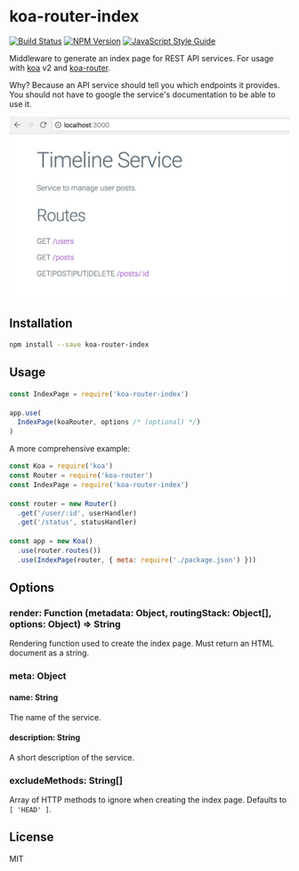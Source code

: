 # koa-router-index

[![Build Status](https://travis-ci.org/andywer/koa-router-index.svg?branch=master)](https://travis-ci.org/andywer/koa-router-index) [![NPM Version](https://img.shields.io/npm/v/koa-router-index.svg)](https://www.npmjs.com/package/koa-router-index) [![JavaScript Style Guide](https://img.shields.io/badge/code%20style-standard-brightgreen.svg)](http://standardjs.com/)

Middleware to generate an index page for REST API services. For usage with [koa](https://github.com/koajs/koa) v2 and [koa-router](https://github.com/alexmingoia/koa-router).

Why? Because an API service should tell you which endpoints it provides. You should not have to google the service's documentation to be able to use it.

<p align="center">
  <img alt="Screenshot" width="600px" src="https://github.com/andywer/koa-router-index/raw/master/docs/sample-page.png?raw=true" />
</p>


## Installation

```sh
npm install --save koa-router-index
```


## Usage

```js
const IndexPage = require('koa-router-index')

app.use(
  IndexPage(koaRouter, options /* (optional) */)
)
```

A more comprehensive example:

```js
const Koa = require('koa')
const Router = require('koa-router')
const IndexPage = require('koa-router-index')

const router = new Router()
  .get('/user/:id', userHandler)
  .get('/status', statusHandler)

const app = new Koa()
  .use(router.routes())
  .use(IndexPage(router, { meta: require('./package.json') }))
```


## Options

### render: Function (metadata: Object, routingStack: Object[], options: Object) => String

Rendering function used to create the index page. Must return an HTML document as a string.

### meta: Object

#### name: String
The name of the service.

#### description: String
A short description of the service.

### excludeMethods: String[]

Array of HTTP methods to ignore when creating the index page. Defaults to `[ 'HEAD' ]`.


## License

MIT
